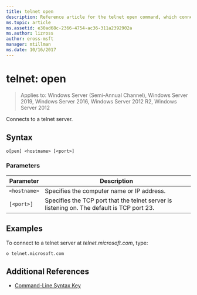 ```yaml
---
title: telnet open
description: Reference article for the telnet open command, which connects to a telnet server.
ms.topic: article
ms.assetid: e30ad68c-2366-4754-ac36-311a2392902a
ms.author: lizross
author: eross-msft
manager: mtillman
ms.date: 10/16/2017
---
```


# telnet: open

> Applies to: Windows Server (Semi-Annual Channel), Windows Server 2019, Windows Server 2016, Windows Server 2012 R2, Windows Server 2012

Connects to a telnet server.

## Syntax

```
o[pen] <hostname> [<port>]
```

### Parameters

| Parameter | Description |
|--|--|
| `<hostname>` | Specifies the computer name or IP address. |
| `[<port>]` | Specifies the TCP port that the telnet server is listening on. The default is TCP port 23. |

## Examples

To connect to a telnet server at *telnet.microsoft.com*, type:

```
o telnet.microsoft.com
```

## Additional References

- [Command-Line Syntax Key](command-line-syntax-key.md)
